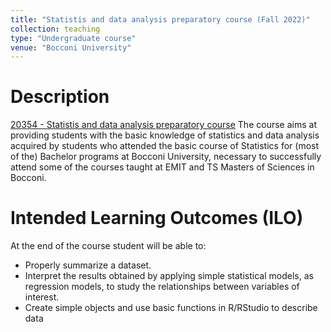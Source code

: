 ```yaml
---
title: "Statistis and data analysis preparatory course (Fall 2022)"
collection: teaching
type: "Undergraduate course"
venue: "Bocconi University"
---
```


Description
======
[20354 - Statistis and data analysis preparatory course](https://didattica.unibocconi.it/ts/tsn_anteprima.php?cod_ins=20354&anno=2023&IdPag=) The course aims at providing students with the basic knowledge of statistics and data analysis acquired by students who attended the basic course of Statistics for (most of the) Bachelor programs at Bocconi University, necessary to successfully attend some of the courses taught at EMIT and TS Masters of Sciences in Bocconi.

Intended Learning Outcomes (ILO)
======
At the end of the course student will be able to:
- Properly summarize a dataset.
- Interpret the results obtained by applying simple statistical models, as regression models, to study the relationships between variables of interest.
- Create simple objects and use basic functions in R/RStudio to describe data
  

